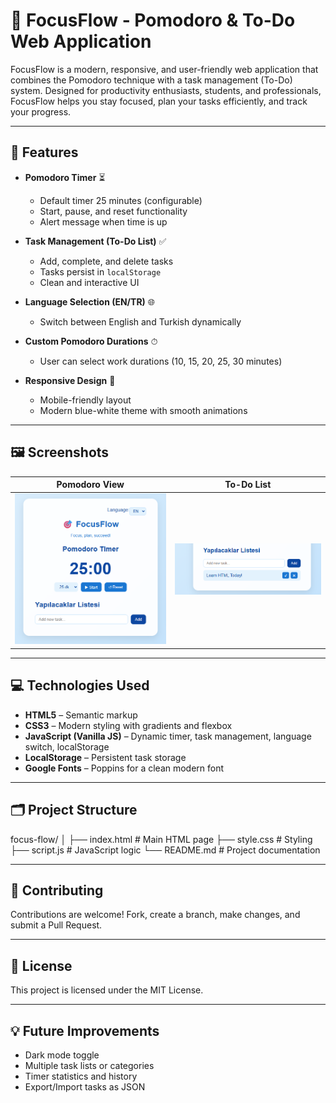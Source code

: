 # 🎯 FocusFlow - Pomodoro & To-Do Web Application

FocusFlow is a modern, responsive, and user-friendly web application that combines the Pomodoro technique with a task management (To-Do) system. Designed for productivity enthusiasts, students, and professionals, FocusFlow helps you stay focused, plan your tasks efficiently, and track your progress.

---

## 🌟 Features

- **Pomodoro Timer** ⏳  
  - Default timer 25 minutes (configurable)  
  - Start, pause, and reset functionality  
  - Alert message when time is up  

- **Task Management (To-Do List)** ✅  
  - Add, complete, and delete tasks  
  - Tasks persist in `localStorage`  
  - Clean and interactive UI  

- **Language Selection (EN/TR)** 🌐  
  - Switch between English and Turkish dynamically 

- **Custom Pomodoro Durations** ⏱  
  - User can select work durations (10, 15, 20, 25, 30 minutes)  

- **Responsive Design** 📱  
  - Mobile-friendly layout  
  - Modern blue-white theme with smooth animations  

---

## 🖼 Screenshots

| Pomodoro View | To-Do List |
|---------------|------------|
| ![Pomodoro](assets/screenshots/pomodoro.png) | ![To-Do](assets/screenshots/todolist.png) |

---

## 💻 Technologies Used

- **HTML5** – Semantic markup  
- **CSS3** – Modern styling with gradients and flexbox  
- **JavaScript (Vanilla JS)** – Dynamic timer, task management, language switch, localStorage  
- **LocalStorage** – Persistent task storage  
- **Google Fonts** – Poppins for a clean modern font  

---

## 🗂 Project Structure

focus-flow/
│
├── index.html # Main HTML page
├── style.css # Styling
├── script.js # JavaScript logic
└── README.md # Project documentation

---

## 🤝 Contributing

Contributions are welcome! Fork, create a branch, make changes, and submit a Pull Request.

---

## 📝 License

This project is licensed under the MIT License.  

---

## 💡 Future Improvements

- Dark mode toggle  
- Multiple task lists or categories  
- Timer statistics and history  
- Export/Import tasks as JSON  
